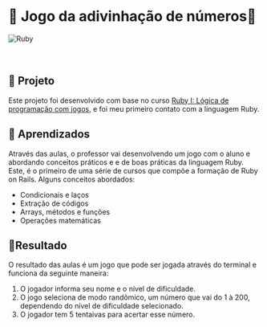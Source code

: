 # 🔮 Jogo da adivinhação de números🔮

![Ruby](https://img.shields.io/badge/ruby-%23CC342D.svg?style=for-the-badge&logo=ruby&logoColor=white) 
</br>
</br>
</br>

## 👾 Projeto 
Este projeto foi desenvolvido com base no curso [Ruby I: Lógica de programação com jogos](https://cursos.alura.com.br/course/introducao-a-programacao-com-ruby-e-jogos-1, "Link do curso"), e foi meu primeiro contato com a linguagem Ruby.

## 📖 Aprendizados
Através das aulas, o professor vai desenvolvendo um jogo com o aluno e abordando conceitos práticos e e de boas práticas da linguagem Ruby. Este, é o primeiro de uma série de cursos que compõe a formação de Ruby on Rails.
Alguns conceitos abordados:
* Condicionais e laços 
* Extração de códigos
* Arrays, métodos e funções
* Operações matemáticas

## 🎈Resultado
O resultado das aulas é um jogo que pode ser jogada através do terminal e funciona da seguinte maneira:
 1. O jogador informa seu nome e o nível de dificuldade.
 2. O jogo seleciona de modo randômico, um número que vai do 1 à 200, dependendo do nível de dificuldade selecionado.
 3. O jogador tem 5 tentaivas para acertar esse número.


 
